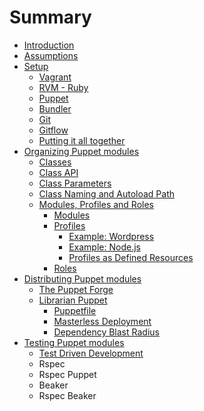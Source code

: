 # Summary

* [Introduction](README.md)
* [Assumptions](chapter1.md)
* [Setup](chapter2.md)
   * [Vagrant](vagrant.md)
   * [RVM - Ruby](rvm_-_ruby.md)
   * [Puppet](puppet.md)
   * [Bundler](bundler.md)
   * [Git](git.md)
   * [Gitflow](gitflow.md)
   * [Putting it all together](putting_it_all_together.md)
* [Organizing Puppet modules](chapter3.md)
   * [Classes](classes.md)
   * [Class API](class_api.md)
   * [Class Parameters](class_parameters.md)
   * [Class Naming and Autoload Path](class_naming_and_autoload_path.md)
   * [Modules, Profiles and Roles](modules,_profiles_and_roles.md)
       * [Modules](modules.md)
       * [Profiles](profiles.md)
           * [Example: Wordpress](example_wordpress.md)
           * [Example: Node.js](example_nodejs.md)
           * [Profiles as Defined Resources](profiles_as_defined_resources.md)
       * [Roles](roles.md)
* [Distributing Puppet modules](chapter4.md)
   * [The Puppet Forge](the_puppet_forge.md)
   * [Librarian Puppet](librarian_puppet.md)
       * [Puppetfile](puppetfile.md)
       * [Masterless Deployment](masterless_deployment.md)
       * [Dependency Blast Radius](dependency_blast_radius.md)
* [Testing Puppet modules](chapter5.md)
   * [Test Driven Development](test_driven_development.md)
   * Rspec
   * Rspec Puppet
   * Beaker
   * Rspec Beaker

